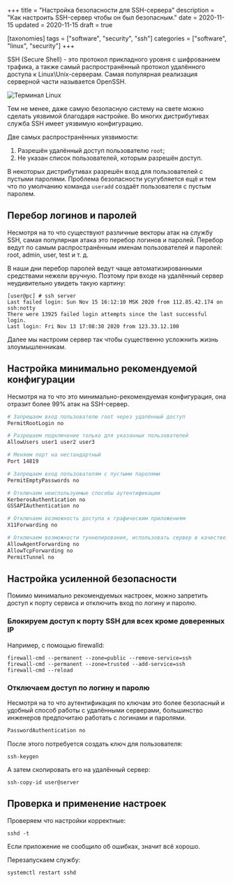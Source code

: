 +++
title = "Настройка безопасности для SSH-сервера"
description = "Как настроить SSH-сервер чтобы он был безопасным."
date = 2020-11-15
updated = 2020-11-15
draft = true

[taxonomies]
tags = ["software", "security", "ssh"]
categories = ["software", "linux", "security"]
+++

SSH (Secure Shell) - это протокол прикладного уровня с шифрованием трафика, а также самый распространённый протокол 
удалённого доступа к Linux\Unix-серверам. Самая популярная реализация серверной части называется OpenSSH.

![Терминал Linux](/images/ssh/ssh-security.png "Терминал Linux")

Тем не менее, даже самую безопасную систему на свете можно сделать уязвимой благодаря настройке. Во многих дистрибутивах
служба SSH имеет уязвимую конфигурацию.

Две самых распространённых уязвимости:

1. Разрешён удалённый доступ пользователю `root`;
2. Не указан список пользователей, которым разрешён доступ.

В некоторых дистрибутивах разрешён вход для пользователей с пустыми паролями. 
Проблема безопасности усугубляется ещё и тем что по умолчанию команда `useradd` создаёт пользователя с пустым паролем.

## Перебор логинов и паролей

Несмотря на то что существуют различные векторы атак на службу SSH, самая популярная атака это перебор логинов и паролей.
Перебор ведут по самым распространённым именам пользователей и паролей: root, admin, user, test и т. д.

В наши дни перебор паролей ведут чаще автоматизированными средствами нежели вручную. Поэтому при входе на удалённый сервер неудивительно
увидеть такую картину: 

```shell script
[user@pc] # ssh server
Last failed login: Sun Nov 15 16:12:10 MSK 2020 from 112.85.42.174 on ssh:notty
There were 13925 failed login attempts since the last successful login.
Last login: Fri Nov 13 17:08:30 2020 from 123.33.12.100
```

Далее мы настроим сервер так чтобы существенно усложнить жизнь злоумышленникам.

## Настройка минимально рекомендуемой конфигурации

Несмотря на то что это минимально-рекомендуемая конфигурация, она отразит более 99% атак на SSH-сервер.

```bash
# Запрещаем вход пользователю root через удалённый доступ
PermitRootLogin no

# Разрешаем подключение только для указанных пользователей
AllowUsers user1 user2 user3

# Меняем порт на нестандартный
Port 14819

# Запрещаем вход пользователям с пустыми паролями
PermitEmptyPasswords no

# Отключаем неиспользуемые способы аутентификации
KerberosAuthentication no
GSSAPIAuthentication no

# Отключаем возможность доступа к графическим приложениям
X11Forwarding no

# Отключаем возможности туннелирования, использовать сервер в качестве промежуточного узла
AllowAgentForwarding no
AllowTcpForwarding no
PermitTunnel no
```

## Настройка усиленной безопасности

Помимо минимально рекомендуемых настроек, можно запретить доступ к порту сервиса и отключить вход по логину и паролю. 

### Блокируем доступ к порту SSH для всех кроме доверенных IP

Например, с помощью firewalld:

```shell script
firewall-cmd --permanent --zone=public --remove-service=ssh
firewall-cmd --permanent --zone=trusted --add-service=ssh
firewall-cmd --reload
```

### Отключаем доступ по логину и паролю

Несмотря на то что аутентификация по ключам это более безопасный и удобный способ работы с удалёнными серверами, большинство 
инженеров предпочитаю работать с логинами и паролями.

```bash
PasswordAuthentication no
```

После этого потребуется создать ключ для пользователя:

```shell script
ssh-keygen
```

А затем скопировать его на удалённый сервер:

```shell script
ssh-copy-id user@server
```

## Проверка и применение настроек

Проверяем что настройки корректные:

```shell script
sshd -t
```
Если приложение не сообщило об ошибках, значит всё хорошо.

Перезапускаем службу:

```shell script
systemctl restart sshd
```
